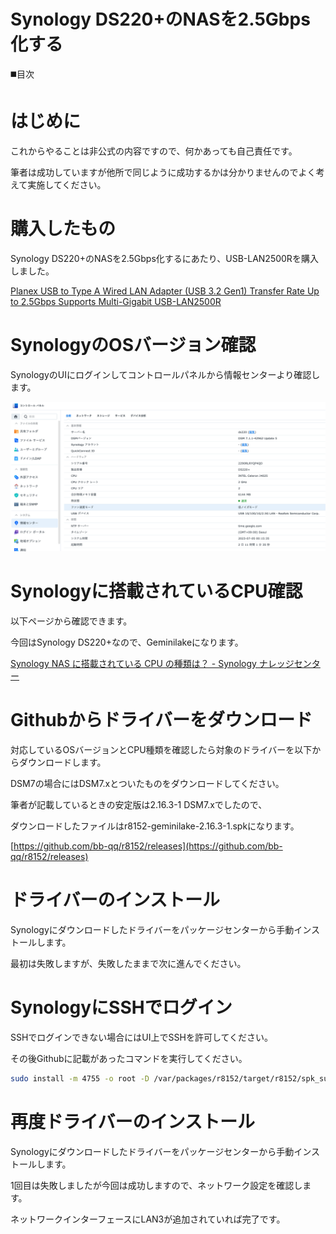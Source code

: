 # Synology DS220+のNASを2.5Gbps化する

◼️目次

# はじめに

これからやることは非公式の内容ですので、何かあっても自己責任です。

筆者は成功していますが他所で同じように成功するかは分かりませんのでよく考えて実施してください。

# 購入したもの

Synology DS220+のNASを2.5Gbps化するにあたり、USB-LAN2500Rを購入しました。

[Planex USB to Type A Wired LAN Adapter (USB 3.2 Gen1) Transfer Rate Up to 2.5Gbps Supports Multi-Gigabit USB-LAN2500R](https://www.amazon.co.jp/gp/product/B07SC6DGQL/ref=ppx_yo_dt_b_asin_title_o00_s00?ie=UTF8&psc=1)

# SynologyのOSバージョン確認

SynologyのUIにログインしてコントロールパネルから情報センターより確認します。

![スクリーンショット 2023-07-05 0.16.15.png](Synology%20DS220+%E3%81%AENAS%E3%82%922%205Gbps%E5%8C%96%E3%81%99%E3%82%8B%207236b07d414740609dba7cf62a28632e/%25E3%2582%25B9%25E3%2582%25AF%25E3%2583%25AA%25E3%2583%25BC%25E3%2583%25B3%25E3%2582%25B7%25E3%2583%25A7%25E3%2583%2583%25E3%2583%2588_2023-07-05_0.16.15.png)

# Synologyに搭載されているCPU確認

以下ページから確認できます。

今回はSynology DS220+なので、Geminilakeになります。

[Synology NAS に搭載されている CPU の種類は？ - Synology ナレッジセンター](https://kb.synology.com/ja-jp/DSM/tutorial/What_kind_of_CPU_does_my_NAS_have)

# Githubからドライバーをダウンロード

対応しているOSバージョンとCPU種類を確認したら対象のドライバーを以下からダウンロードします。

DSM7の場合にはDSM7.xとついたものをダウンロードしてください。

筆者が記載しているときの安定版は2.16.3-1 DSM7.xでしたので、

ダウンロードしたファイルはr8152-geminilake-2.16.3-1.spkになります。

[https://github.com/bb-qq/r8152/releases](https://github.com/bb-qq/r8152/releases)

# ドライバーのインストール

Synologyにダウンロードしたドライバーをパッケージセンターから手動インストールします。

最初は失敗しますが、失敗したままで次に進んでください。

# SynologyにSSHでログイン

SSHでログインできない場合にはUI上でSSHを許可してください。

その後Githubに記載があったコマンドを実行してください。

```bash
sudo install -m 4755 -o root -D /var/packages/r8152/target/r8152/spk_su /opt/sbin/spk_su
```

# 再度ドライバーのインストール

Synologyにダウンロードしたドライバーをパッケージセンターから手動インストールします。

1回目は失敗しましたが今回は成功しますので、ネットワーク設定を確認します。

ネットワークインターフェースにLAN3が追加されていれば完了です。